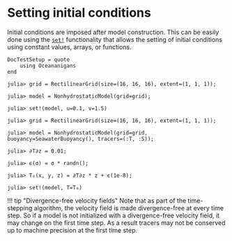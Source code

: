 # Setting initial conditions

Initial conditions are imposed after model construction. This can be easily done using
the [`set!`](@ref) functionality that allows the setting of initial conditions using
constant values, arrays, or functions.

```@meta
DocTestSetup = quote
    using Oceananigans
end
```

```jldoctest
julia> grid = RectilinearGrid(size=(16, 16, 16), extent=(1, 1, 1));

julia> model = NonhydrostaticModel(grid=grid);

julia> set!(model, u=0.1, v=1.5)
```

```jldoctest
julia> grid = RectilinearGrid(size=(16, 16, 16), extent=(1, 1, 1));

julia> model = NonhydrostaticModel(grid=grid, buoyancy=SeawaterBuoyancy(), tracers=(:T, :S));

julia> ∂T∂z = 0.01;

julia> ϵ(σ) = σ * randn();

julia> T₀(x, y, z) = ∂T∂z * z + ϵ(1e-8);

julia> set!(model, T=T₀)
```

!!! tip "Divergence-free velocity fields"
    Note that as part of the time-stepping algorithm, the velocity field is made
    divergence-free at every time step. So if a model is not initialized with a
    divergence-free velocity field, it may change on the first time step. As a result
    tracers may not be conserved up to machine precision at the first time step.
